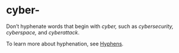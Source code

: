 ﻿# cyber-

Don’t hyphenate words that begin with *cyber,* such as *cybersecurity,* *cyberspace,* and *cyberattack*.

To learn more about hyphenation, see [Hyphens](https://worldready.cloudapp.net/Styleguide/Read?id=2700&topicid=28765).
